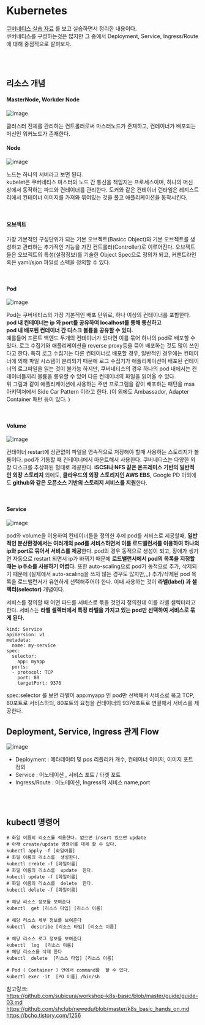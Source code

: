 # Kubernetes

[쿠버네티스 실습 자료](https://github.com/shclub/newedu/blob/master/k8s_basic_hands_on.md) 를 보고 실습하면서 정리한 내용이다. 
</br>
쿠버네티스를 구성하는것은 많지만 그 중에서 Deployment, Service, Ingress/Route에 대해 중점적으로 살펴보자. 

</br></br>

## 리소스 개념

#### MasterNode, Workder Node

![image](https://user-images.githubusercontent.com/45115557/199512276-9cffe16b-eea4-428f-9058-d766d922b672.png)

클러스터 전체를 관리하는 컨트롤러로써 마스터노드가 존재하고, 컨테이너가 배포되는 머신인 워커노드가 존재한다. 


#### Node

![image](https://user-images.githubusercontent.com/45115557/199511290-8c863710-c7e2-42df-8081-1f5f2eb51827.png)

노드는 하나의 서버라고 보면 된다.    
kubelet은 쿠버네티스 마스터와 노드 간 통신을 책임지는 프로세스이며, 하나의 머신 상에서 동작하는 파드와 컨테이너를 관리한다. 
도커와 같은 컨테이너 런타임은 레지스트리에서 컨테이너 이미지를 가져와 묶여있는 것을 풀고 애플리케이션을 동작시킨다. 

</br>


#### 오브젝트

가장 기본적인 구성단위가 되는 기본 오브젝트(Basicc Object)와 기본 오브젝트를 생성하고 관리하는 추가적인 기능을 가진 컨트롤러(Controller)로 이루어진다. 오브젝트들은 오브젝트의 특성(설정정보)를 기술한 Object Spec으로 정의가 되고, 커맨트라인 혹은 yaml/sjon 파일로 스펙을 정의할 수 있다.    

</br>

#### Pod

![image](https://user-images.githubusercontent.com/45115557/199516434-0028676e-8b32-402c-965d-add0b4ab20c9.png)

Pod는 쿠버네티스의 가장 기본적인 배포 단위로, 하나 이상의 컨테이너를 포함한다.    
**pod 내 컨테이너는 ip 와 port를 공유하여 localhost를 통해 통신하고    
 pod 내 배포된 컨테이너 간 디스크 볼륨을 공유할 수 있다.**    
 예를들어 프론트 백엔드 두개의 컨테이너가 있다면 이를 묶어 하나의 pod로 배포할 수 있다. 로그 수집기와 애플리케이션을 reverse proxy등을 묶어 배포하는 것도 많이 쓰인다고 한다. 특히 로그 수집기는 다른 컨테이너로 배포할 경우, 일반적인 경우에는 컨테이너에 의해 파일 시스템이 분리되기 때문에 로그 수집기가 애플리케이션이 배포된 컨테이너의 로그파일을 읽는 것이 불가능 하지만, 쿠버네티스의 경우 하나의 pod 내에서는 컨테이너들끼리 볼륨을 롱유할 수 있어 다른 컨테이너의 파일을 읽어올 수 있다.   
 위 그림과 같이 애플리케이션에 사용하는 주변 프로그램을 같이 배포하는 패턴을 msa 아키텍처에서 Side Car Pattern 이라고 한다. (이 외에도 Ambassador, Adapter Container 패턴 등이 있다. )

</br>

#### Volume

![image](https://user-images.githubusercontent.com/45115557/199517829-efbb3c5d-4c20-4f0b-9d2f-3cca0e783bc9.png)


컨테이너 restart에 상관없이 파일을 영속적으로 저장해야 할때 사용하는 스토리지가 볼륨이다. pod가 기동할 때 컨테이너에서 마운트해서 사용한다. 
쿠버네티스는 다양한 외장 디스크를 추상화된 형태로 제공한다. **iSCSI나 NFS 같은 온프레미스 기반의 일반적인 외장 스토리지** 외에도, **클라우드의 외장 스토리지인 AWS EBS**, Google PD 이외에도 **github와 같은 오픈소스 기반의 스토리지 서비스를 지원**한다. 

</br>

#### Service

![image](https://user-images.githubusercontent.com/45115557/199519389-ffb69f63-09b3-47ef-a6d1-24979aea2da2.png)

pod와 volume을 이용하여 컨테이너들을 정의한 후에 pod를 서비스로 제공할때, **일반적인 분산환경에서는 여러개의 pod를 서비스하면서 이를 로드밸런서를 이용하여 하나의 ip와 port로 묶어서 서비스를 제공**한다. pod의 경우 동적으로 생성이 되고, 장애가 생기면 자동으로 restart 되면서 ip가 바뀌기 때문에 **로드밸런서에서 pod의 목록을 지정할때는 ip주소를 사용하기 어렵다.** 또한 auto-scaling으로 pod가 동적으로 추가, 삭제되기 때문에 (실제에서 auto-scaling을 쓰지 않는 경우도 많지만,,,) 추가/삭제된 pod 목록을 로드밸런서가 유연하게 선택해주어야 한다. 이때 사용하는 것이 **라벨(label) 과 셀렉터(selector)** 개념이다. 
   
서비스를 정의할 때 어떤 파드를 서비스로 묶을 것인지 정의한데 이를 라벨 셀렉터라고 한다. 서비스는 **라벨 셀렉터에서 특정 라벨을 가지고 있는 pod만 선택하여 서비스로 묶게 된다.**

```
kind: Service
apiVersion: v1
metadata:
  name: my-service
spec:
  selector:
    app: myapp
  ports:
  - protocol: TCP
    port: 80
    targetPort: 9376
```

spec:selector 룰 보면 라벨이 app:myapp 인 pod만 선택해서 서비스로 묶고 TCP, 80포트로 서비스하되, 80포트의 요청을 컨테이너의 9376포트로 연결해서 서비스를 제공한다.  

## Deployment, Service, Ingress 관계 Flow

![image](https://user-images.githubusercontent.com/45115557/199504975-3f3bbe5e-38f8-48db-8375-4a3ce1c79401.png)

* Deployment : 메타데이터 및 pos 리플리카 개수, 컨테이너 이미지, 이미지 포트 정의
* Service : 어노테이션 , 서비스 포트 / 타겟 포트
* Ingress/Route : 어노테이션, Ingress의 서비스 name,port 

</br></br>

## kubectl 명령어

```
# 화일 이름의 리소스를 적용한다. 없으면 insert 있으면 update
# 아래 create/update 명령어를 대체 할 수 있다. 
kubectl apply -f [화일이름]
# 화일 이름의 리소스를  생성한다.  
kubectl create -f [화일이름]
# 화일 이름의 리소스를  update  한다.
kubectl update -f [화일이름]
# 화일 이름의 리소스를  delete  한다.
kubectl delete -f [화일이름]

# 해당 리소스 정보를 보여준다
kubectl  get [리소스 타입] [리소스 이름]

# 해당 리소스 세부 정보를 보여준다
kubectl  describe [리소스 타입] [리소스 이름]

# 해당 리소스 로그 정보를 보여준다
kubectl  log  [리소스 이름]
# 해당 리소스를 삭제 한다
kubectl  delete  [리소스 타입] [리소스 이름]

# Pod ( Container ) 안에서 command를  할 수 있다.
kubectl exec -it  [PO 이름] /bin/sh
```




참고링크:   
https://github.com/subicura/workshop-k8s-basic/blob/master/guide/guide-03.md   
https://github.com/shclub/newedu/blob/master/k8s_basic_hands_on.md   
https://bcho.tistory.com/1256
